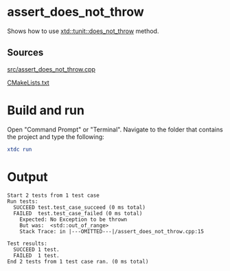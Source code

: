 # assert_does_not_throw

Shows how to use [xtd::tunit::does_not_throw](../../../../src/xtd.tunit/include/xtd/tunit/assert.h) method.

## Sources

[src/assert_does_not_throw.cpp](src/assert_does_not_throw.cpp)

[CMakeLists.txt](CMakeLists.txt)

# Build and run

Open "Command Prompt" or "Terminal". Navigate to the folder that contains the project and type the following:

```cmake
xtdc run
```

# Output

```
Start 2 tests from 1 test case
Run tests:
  SUCCEED test.test_case_succeed (0 ms total)
  FAILED  test.test_case_failed (0 ms total)
    Expected: No Exception to be thrown
    But was:  <std::out_of_range>
    Stack Trace: in |---OMITTED---|/assert_does_not_throw.cpp:15

Test results:
  SUCCEED 1 test.
  FAILED  1 test.
End 2 tests from 1 test case ran. (0 ms total)
```
